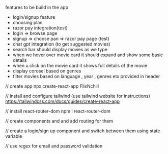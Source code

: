 features to be build in the app
  - login/signup feature
  - choosing plan 
  - razor pay integration(test)
  - login => browse page
  - signup => choose pan => razor pay page (test)
  - chat gpt integration (to get suggested movies)
  - search bar should display movies as we type
  - when we hover over movie card it should expand and show some basic details
  - when u click on the movie card it shows full details of the movie
  - display corosel based on genres
  - filter movies based on language , year , genres etx provided in header

// create app
npx create-react-app FlixNchill

// install and configure tailwind (use tailwind website for instructions)
https://tailwindcss.com/docs/guides/create-react-app

// install react-router-dom
npm i react-router-dom

// create components and and add routing for them

// create a login/sign up component and switch between them using state variable

// use regex for email and password validation
